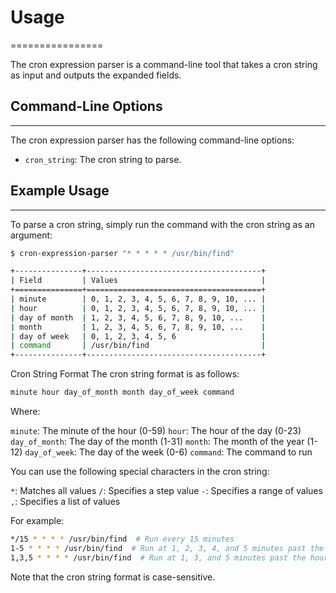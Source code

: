 # Usage
================

The cron expression parser is a command-line tool that takes a cron string as input and outputs the expanded fields.

## Command-Line Options
------------------------

The cron expression parser has the following command-line options:

* `cron_string`: The cron string to parse.

## Example Usage
----------------

To parse a cron string, simply run the command with the cron string as an argument:

```bash
$ cron-expression-parser "* * * * * /usr/bin/find"
```
```bash
+---------------+---------------------------------------+
| Field         | Values                                |
+===============+=======================================+
| minute        | 0, 1, 2, 3, 4, 5, 6, 7, 8, 9, 10, ... |
| hour          | 0, 1, 2, 3, 4, 5, 6, 7, 8, 9, 10, ... |
| day of month  | 1, 2, 3, 4, 5, 6, 7, 8, 9, 10, ...    |
| month         | 1, 2, 3, 4, 5, 6, 7, 8, 9, 10, ...    |
| day of week   | 0, 1, 2, 3, 4, 5, 6                   |
| command       | /usr/bin/find                         |
+---------------+---------------------------------------+
```

Cron String Format
The cron string format is as follows:

```bash
minute hour day_of_month month day_of_week command
```

Where:

`minute`: The minute of the hour (0-59)
`hour`: The hour of the day (0-23)
`day_of_month`: The day of the month (1-31)
`month`: The month of the year (1-12)
`day_of_week`: The day of the week (0-6)
`command`: The command to run

You can use the following special characters in the cron string:

`*`: Matches all values
`/`: Specifies a step value
`-`: Specifies a range of values
`,`: Specifies a list of values

For example:

```bash
*/15 * * * * /usr/bin/find  # Run every 15 minutes
1-5 * * * * /usr/bin/find  # Run at 1, 2, 3, 4, and 5 minutes past the hour
1,3,5 * * * * /usr/bin/find  # Run at 1, 3, and 5 minutes past the hour
```

Note that the cron string format is case-sensitive.


